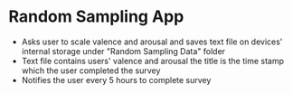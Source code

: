 # Random Sampling App

- Asks user to scale valence and arousal and saves text file on devices' internal storage under "Random Sampling Data" folder
- Text file contains users' valence and arousal the title is the time stamp which the user completed the survey
- Notifies the user every 5 hours to complete survey
